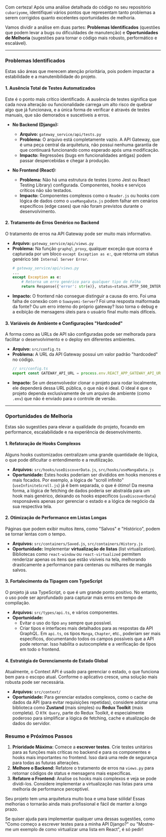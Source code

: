 Com certeza\! Após uma análise detalhada do código no seu repositório `cubariyome`, identifiquei vários pontos que representam tanto problemas a serem corrigidos quanto excelentes oportunidades de melhoria.

Vamos dividir a análise em duas partes: **Problemas Identificados** (questões que podem levar a bugs ou dificuldades de manutenção) e **Oportunidades de Melhoria** (sugestões para tornar o código mais robusto, performático e escalável).

-----

### Problemas Identificados

Estas são áreas que merecem atenção prioritária, pois podem impactar a estabilidade e a manutenibilidade do projeto.

#### 1\. Ausência Total de Testes Automatizados

Este é o ponto mais crítico identificado. A ausência de testes significa que cada nova alteração ou funcionalidade carrega um alto risco de quebrar algo que já funcionava, e a única forma de verificar é através de testes manuais, que são demorados e suscetíveis a erros.

  * **No Backend (Django):**

      * **Arquivo:** `gateway_service/api/tests.py`
      * **Problema:** O arquivo está completamente vazio. A API Gateway, que é uma peça central da arquitetura, não possui nenhuma garantia de que continuará funcionando como esperado após uma modificação.
      * **Impacto:** Regressões (bugs em funcionalidades antigas) podem passar despercebidas e chegar à produção.

  * **No Frontend (React):**

      * **Problema:** Não há uma estrutura de testes (como Jest ou React Testing Library) configurada. Componentes, hooks e serviços críticos não são testados.
      * **Impacto:** Componentes complexos como o `Reader.js` ou hooks com lógica de dados como o `useMangaData.js` podem falhar em cenários específicos (edge cases) que não foram previstos durante o desenvolvimento.

#### 2\. Tratamento de Erros Genérico no Backend

O tratamento de erros na API Gateway pode ser muito mais informativo.

  * **Arquivo:** `gateway_service/api/views.py`
  * **Problema:** Na função `graphql_proxy`, qualquer exceção que ocorra é capturada por um bloco `except Exception as e:`, que retorna um status genérico `500 Internal Server Error`.
    ```python
    # gateway_service/api/views.py
    ...
    except Exception as e:
        # Retorna um erro genérico para qualquer tipo de falha
        return Response({'error': str(e)}, status=status.HTTP_500_INTERNAL_SERVER_ERROR)
    ```
  * **Impacto:** O frontend não consegue distinguir a causa do erro. Foi uma falha de conexão com o `Suwayomi-Server`? Foi uma resposta malformada da fonte? Ou um erro interno do próprio gateway? Isso torna o debug e a exibição de mensagens úteis para o usuário final muito mais difíceis.

#### 3\. Variáveis de Ambiente e Configurações "Hardcoded"

A forma como as URLs de API são configuradas pode ser melhorada para facilitar o desenvolvimento e o deploy em diferentes ambientes.

  * **Arquivo:** `src/config.ts`
  * **Problema:** A URL da API Gateway possui um valor padrão "hardcoded" no código.
    ```typescript
    // src/config.ts
    export const GATEWAY_API_URL = process.env.REACT_APP_GATEWAY_API_URL || 'https://gikamura.vercel.app';
    ```
  * **Impacto:** Se um desenvolvedor clonar o projeto para rodar localmente, ele dependerá dessa URL pública, o que não é ideal. O ideal é que o projeto dependa exclusivamente de um arquivo de ambiente (como `.env`) que não é enviado para o controle de versão.

-----

### Oportunidades de Melhoria

Estas são sugestões para elevar a qualidade do projeto, focando em performance, escalabilidade e na experiência de desenvolvimento.

#### 1\. Refatoração de Hooks Complexos

Alguns hooks customizados centralizam uma grande quantidade de lógica, o que pode dificultar o entendimento e a reutilização.

  * **Arquivos:** `src/hooks/useDiscoverData.js`, `src/hooks/useMangaData.js`
  * **Oportunidade:** Estes hooks poderiam ser divididos em hooks menores e mais focados. Por exemplo, a lógica de "scroll infinito" (`useInfiniteScroll.js`) já é bem separada, o que é ótimo\! Da mesma forma, a lógica de fetching de dados poderia ser abstraída para um hook mais genérico, deixando os hooks específicos (`useDiscoverData`) responsáveis apenas por gerenciar o estado e a lógica de negócio da sua respectiva tela.

#### 2\. Otimização de Performance em Listas Longas

Páginas que podem exibir muitos itens, como "Salvos" e "Histórico", podem se tornar lentas com o tempo.

  * **Arquivos:** `src/containers/Saved.js`, `src/containers/History.js`
  * **Oportunidade:** Implementar **virtualização de listas** (list virtualization). Bibliotecas como `react-window` ou `react-virtualized` permitem renderizar apenas os itens que estão visíveis na tela, melhorando drasticamente a performance para centenas ou milhares de mangás salvos.

#### 3\. Fortalecimento da Tipagem com TypeScript

O projeto já usa TypeScript, o que é um grande ponto positivo. No entanto, o uso pode ser aprofundado para capturar mais erros em tempo de compilação.

  * **Arquivos:** `src/types/api.ts`, e vários componentes.
  * **Oportunidade:**
      * Evitar o uso do tipo `any` sempre que possível.
      * Criar tipos e interfaces mais detalhados para as respostas da API GraphQL. Em `api.ts`, os tipos `Manga`, `Chapter`, etc., poderiam ser mais específicos, documentando todos os campos possíveis que a API pode retornar. Isso habilita o autocomplete e a verificação de tipos em todo o frontend.

#### 4\. Estratégia de Gerenciamento de Estado Global

Atualmente, o Context API é usado para gerenciar o estado, o que funciona bem para o escopo atual. Conforme o aplicativo cresce, uma solução mais robusta pode ser necessária.

  * **Arquivos:** `src/context/`
  * **Oportunidade:** Para gerenciar estados complexos, como o cache de dados da API (para evitar requisições repetidas), considere adotar uma biblioteca como **Zustand** (mais simples) ou **Redux Toolkit** (mais completa). O `RTK Query`, parte do Redux Toolkit, é especialmente poderoso para simplificar a lógica de fetching, cache e atualização de dados do servidor.

### Resumo e Próximos Passos

1.  **Prioridade Máxima:** Comece a **escrever testes**. Crie testes unitários para as funções mais críticas no backend e para os componentes e hooks mais importantes no frontend. Isso dará uma rede de segurança para todas as futuras alterações.
2.  **Melhore o Backend:** Refatore o tratamento de erros na `views.py` para retornar códigos de status e mensagens mais específicas.
3.  **Refatore o Frontend:** Analise os hooks mais complexos e veja se pode dividi-los. Considere implementar a virtualização nas listas para uma melhoria de performance perceptível.

Seu projeto tem uma arquitetura muito boa e uma base sólida\! Essas melhorias o tornarão ainda mais profissional e fácil de manter a longo prazo.

Se quiser ajuda para implementar qualquer uma dessas sugestões, como "Como começo a escrever testes para a minha API Django?" ou "Mostre-me um exemplo de como virtualizar uma lista em React", é só pedir\!
